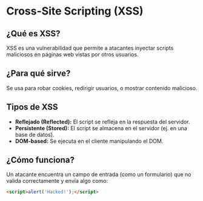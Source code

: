 # Cross-Site Scripting (XSS)

## ¿Qué es XSS?
XSS es una vulnerabilidad que permite a atacantes inyectar scripts maliciosos en páginas web vistas por otros usuarios.

## ¿Para qué sirve?
Se usa para robar cookies, redirigir usuarios, o mostrar contenido malicioso.

## Tipos de XSS
- **Reflejado (Reflected):** El script se refleja en la respuesta del servidor.
- **Persistente (Stored):** El script se almacena en el servidor (ej. en una base de datos).
- **DOM-based:** Se ejecuta en el cliente manipulando el DOM.

## ¿Cómo funciona?
Un atacante encuentra un campo de entrada (como un formulario) que no valida correctamente y envía algo como:
```html
<script>alert('Hacked!');</script>